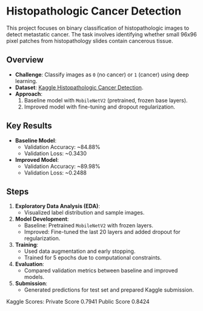 # Histopathologic Cancer Detection

This project focuses on binary classification of histopathologic images to detect metastatic cancer. The task involves identifying whether small 96x96 pixel patches from histopathology slides contain cancerous tissue.

## Overview
- **Challenge**: Classify images as `0` (no cancer) or `1` (cancer) using deep learning.
- **Dataset**: [Kaggle Histopathologic Cancer Detection](https://www.kaggle.com/c/histopathologic-cancer-detection).
- **Approach**:
  1. Baseline model with `MobileNetV2` (pretrained, frozen base layers).
  2. Improved model with fine-tuning and dropout regularization.

## Key Results
- **Baseline Model**:
  - Validation Accuracy: ~84.88%
  - Validation Loss: ~0.3430
- **Improved Model**:
  - Validation Accuracy: ~89.98%
  - Validation Loss: ~0.2488

## Steps
1. **Exploratory Data Analysis (EDA)**:
   - Visualized label distribution and sample images.
2. **Model Development**:
   - Baseline: Pretrained `MobileNetV2` with frozen layers.
   - Improved: Fine-tuned the last 20 layers and added dropout for regularization.
3. **Training**:
   - Used data augmentation and early stopping.
   - Trained for 5 epochs due to computational constraints.
4. **Evaluation**:
   - Compared validation metrics between baseline and improved models.
5. **Submission**:
   - Generated predictions for test set and prepared Kaggle submission.
  
Kaggle Scores:
Private Score 0.7941
Public Score 0.8424
